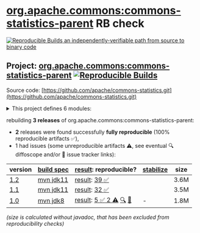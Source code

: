 [org.apache.commons:commons-statistics-parent](https://central.sonatype.com/artifact/org.apache.commons/commons-statistics-parent/versions) RB check
=======

[![Reproducible Builds](https://reproducible-builds.org/images/logos/rb.svg) an independently-verifiable path from source to binary code](https://reproducible-builds.org/)

## Project: [org.apache.commons:commons-statistics-parent](https://central.sonatype.com/artifact/org.apache.commons/commons-statistics-parent/versions) [![Reproducible Builds](https://img.shields.io/endpoint?url=https://raw.githubusercontent.com/jvm-repo-rebuild/reproducible-central/master/content/org/apache/commons/statistics/badge.json)](https://github.com/jvm-repo-rebuild/reproducible-central/blob/master/content/org/apache/commons/statistics/README.md)

Source code: [https://github.com/apache/commons-statistics.git](https://github.com/apache/commons-statistics.git)

<details><summary>This project defines 6 modules:</summary>

* [org.apache.commons:commons-statistics-descriptive](https://central.sonatype.com/artifact/org.apache.commons/commons-statistics-descriptive/overview)
* [org.apache.commons:commons-statistics-distribution](https://central.sonatype.com/artifact/org.apache.commons/commons-statistics-distribution/overview)
* [org.apache.commons:commons-statistics-inference](https://central.sonatype.com/artifact/org.apache.commons/commons-statistics-inference/overview)
* [org.apache.commons:commons-statistics-interval](https://central.sonatype.com/artifact/org.apache.commons/commons-statistics-interval/overview)
* [org.apache.commons:commons-statistics-parent](https://central.sonatype.com/artifact/org.apache.commons/commons-statistics-parent/overview)
* [org.apache.commons:commons-statistics-ranking](https://central.sonatype.com/artifact/org.apache.commons/commons-statistics-ranking/overview)
</details>

rebuilding **3 releases** of org.apache.commons:commons-statistics-parent:
- **2** releases were found successfully **fully reproducible** (100% reproducible artifacts :white_check_mark:),
- 1 had issues (some unreproducible artifacts :warning:, see eventual :mag: diffoscope and/or :memo: issue tracker links):

| version | [build spec](/BUILDSPEC.md) | [result](https://reproducible-builds.org/docs/jvm/): reproducible? | [stabilize](https://github.com/google/oss-rebuild/blob/main/cmd/stabilize/README.md) | size |
| -- | --------- | ------ | ------ | -- |
| [1.2](https://central.sonatype.com/artifact/org.apache.commons/commons-statistics-parent/1.2/pom) | [mvn jdk11](commons-statistics-1.2.buildspec) | [result](commons-statistics-parent-1.2.buildinfo): [39 :white_check_mark: ](commons-statistics-parent-1.2.buildcompare) | | 3.6M |
| [1.1](https://central.sonatype.com/artifact/org.apache.commons/commons-statistics-parent/1.1/pom) | [mvn jdk11](commons-statistics-1.1.buildspec) | [result](commons-statistics-parent-1.1.buildinfo): [32 :white_check_mark: ](commons-statistics-parent-1.1.buildcompare) | | 3.5M |
| [1.0](https://central.sonatype.com/artifact/org.apache.commons/commons-statistics-parent/1.0/pom) | [mvn jdk8](commons-statistics-1.0.buildspec) | [result](commons-statistics-parent-1.0.buildinfo): [5 :white_check_mark:  2 :warning:](commons-statistics-parent-1.0.buildcompare) [:mag:](commons-statistics-parent-1.0.diffoscope) [:memo:](https://github.com/apache/commons-statistics/pull/42) | - | 1.8M |

<i>(size is calculated without javadoc, that has been excluded from reproducibility checks)</i>
